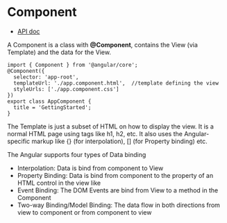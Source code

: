 # Component
- [API doc](https://angular.io/api/core/Component)

A Component is a class with **@Component**, contains the View (via Template) and the data for the View.
```
import { Component } from '@angular/core';
@Component({    
  selector: 'app-root',
  templateUrl: './app.component.html',  //template defining the view
  styleUrls: ['./app.component.css']
})
export class AppComponent {
  title = 'GettingStarted';
}
```

The Template is just a subset of HTML on how to display the view. It is a normal HTML page using tags like h1, h2, etc. 
It also uses the Angular-specific markup like {} (for interpolation), [] (for Property binding) etc.

The Angular supports four types of Data binding
- Interpolation: Data is bind from component to View
- Property Binding:  Data is bind from component to the property of an HTML control in the view like
- Event Binding: The DOM Events are bind from View to a method in the Component
- Two-way Binding/Model Binding: The data flow in both directions from view to component or from component to view
